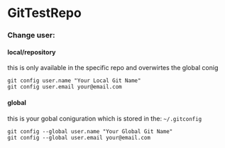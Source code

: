 # GitTestRepo

### Change user:
#### local/repository
this is only available in the specific repo and overwirtes the global conig

```
git config user.name "Your Local Git Name"
git config user.email your@email.com
```

#### global
this is your gobal coniguration which is stored in the: `~/.gitconfig`
```
git config --global user.name "Your Global Git Name"
git config --global user.email your@email.com
```

